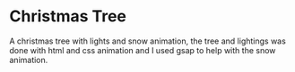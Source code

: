 # Christmas Tree

A christmas tree with lights and snow animation, the tree and lightings was done with html and css animation and I used gsap to help with the snow animation.
